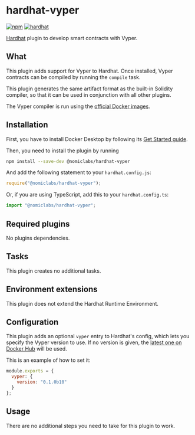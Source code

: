 # hardhat-vyper

[![npm](https://img.shields.io/npm/v/@nomiclabs/hardhat-vyper.svg)](https://www.npmjs.com/package/@nomiclabs/hardhat-vyper)
[![hardhat](https://hardhat.org/buidler-plugin-badge.svg?1)](https://hardhat.org)

[Hardhat](https://hardhat.org) plugin to develop smart contracts with Vyper.

## What

This plugin adds support for Vyper to Hardhat. Once installed, Vyper contracts can be compiled by running the `compile` task.

This plugin generates the same artifact format as the built-in Solidity compiler, so that it can be used in conjunction with
all other plugins.

The Vyper compiler is run using the [official Docker images](https://hub.docker.com/r/vyperlang/vyper).

## Installation

First, you have to install Docker Desktop by following its [Get Started guide](https://www.docker.com/get-started).

Then, you need to install the plugin by running

```bash
npm install --save-dev @nomiclabs/hardhat-vyper
```

And add the following statement to your `hardhat.config.js`:

```js
require("@nomiclabs/hardhat-vyper");
```

Or, if you are using TypeScript, add this to your `hardhat.config.ts`:

```js
import "@nomiclabs/hardhat-vyper";
```

## Required plugins

No plugins dependencies.

## Tasks

This plugin creates no additional tasks.

## Environment extensions

This plugin does not extend the Hardhat Runtime Environment.

## Configuration

This plugin adds an optional `vyper` entry to Hardhat's config, which lets you specify the Vyper version to use. If no
version is given, the [latest one on Docker Hub](https://hub.docker.com/r/vyperlang/vyper/tags) will be used.

This is an example of how to set it:

```js
module.exports = {
  vyper: {
    version: "0.1.0b10"
  }
};
```

## Usage

There are no additional steps you need to take for this plugin to work.

